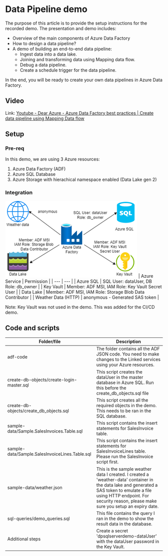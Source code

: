 # Data Pipeline demo
The purpose of this article is to provide the setup instructions for the recorded demo. The presentation and demo includes: 
- Overview of the main components of Azure Data Factory
- How to design a data pipeline?
- A demo of building an end-to-end data pipeline:
    - Ingest data into a data lake.
    - Joining and transforming data using Mapping data flow.
    - Debug a data pipeline.
    - Create a schedule trigger for the data pipeline.

In the end, you will be ready to create your own data pipelines in Azure Data Factory. 

## Video
Link: [Youtube - Dear Azure - Azure Data Factory best practices | Create data pipeline using Mapping Data flow ](https://www.youtube.com/watch?v=9Q8aumWk9Ww)

## Setup
### Pre-req
In this demo, we are using 3 Azure resources: 
1. Azure Data Factory (ADF)
1. Azure SQL Database
1. Azure Storage with hierachical namespace enabled (Data Lake gen 2)  

### Integration
![Service integration](./images/ADF-data-pipeline-integration.png)
| Azure Service | Permission |
| --- | --- |
| Azure SQL | SQL User: dataUser, DB Role: db_owner |
| Key Vault | Member: ADF MSI, IAM Role: Key Vault Secret User |
| Data Lake | Member: ADF MSI, IAM Role: Storage Blob Data Contributor |
| Weather Data (HTTP) | anonymous - Generated SAS token |

Note: Key Vault was not used in the demo. This was added for the CI/CD demo.


## Code and scripts
| Folder/file | Description |
| --- | --- |
| adf-code | The folder contains all the ADF JSON code. You need to make changes to the Linked services using your Azure resources. |
| create-db-objects/create-login-master.sql | This script creates the dataUser in the master database in Azure SQL. Run this before the create_db_objects.sql file |
| create-db-objects/create_db_objects.sql | This script creates all the required objects in the demo. This needs to be ran in the SQL database. |
| sample-data/Sample.SalesInvoices.Table.sql | This script contains the insert statements for SalesInvoice table. |
| sample-data/Sample.SalesInvoiceLines.Table.sql | This script contains the insert statements for SalesInvoiceLines table. Please run the SalesInvoice script first. |
| sample-data/weather.json | This is the sample weather data I created. I created a 'weather-data' container in the data lake and generated a SAS token to emulate a file using HTTP endpoint. For security reason, please make sure you setup an expiry date. |
| sql-queries/demo_queries.sql | This file contains the query I ran in the demo to show the result data in the database. |
| Additional steps | Create a secret 'dpsqlserverdemo-dataUser' with the dataUser password in the Key Vault. |

